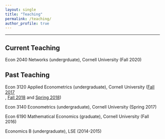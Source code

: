 ```yaml
---
layout: single
title: "Teaching"
permalink: /teaching/
author_profile: true
---
```

---

## Current Teaching
Econ 2040 Networks (undergrduate), Cornell University (Fall 2020)

## Past Teaching
Econ 3120 Applied Econometrics (undergraduate), Cornell University ([Fall 2017](http://AbhiAnanthEcon.github.io/files/Fall_2017.pdf)  
, [Fall 2018](http://AbhiAnanthEcon.github.io/files/Fall_2018.pdf) and [Spring 2018](http://AbhiAnanthEcon.github.io/files/Spring_2018.pdf))

Econ 3140 Econometrics (undergraduate), Cornell University (Spring 2017)

Econ 6190 Mathematical Economics (graduate), Cornell University (Fall 2016)

Economics B (undergraduate), LSE (2014-2015)
